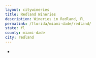 ```yaml
---
layout: citywineries
title: Redland Wineries
description: Wineries in Redland, FL
permalink: /florida/miami-dade/redland/
state: fl
county: miami-dade
city: redland
---
```

-
